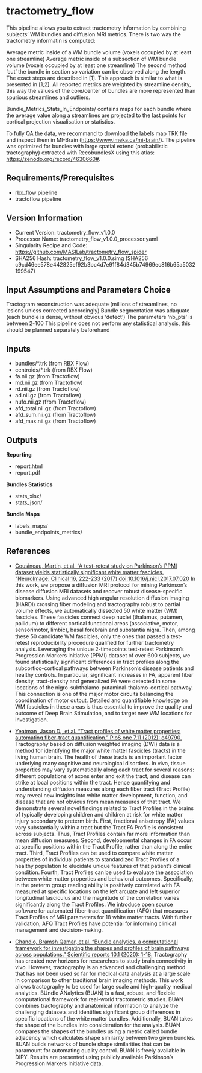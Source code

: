 # tractometry_flow 


This pipeline allows you to extract tractometry information by combining subjects’ WM bundles and diffusion MRI metrics. There is two way the tractometry informatin is computed:

Average metric inside of a WM bundle volume (voxels occupied by at least one streamline)
Average metric inside of a subsection of WM bundle volume (voxels occupied by at least one streamline)
The second method ‘cut’ the bundle in section so variation can be observed along the length. The exact steps are described in [1]. This approach is similar to what is presented in [1,2]. All reported metrics are weighted by streamline density, this way the values of the core/center of bundles are more represented than spurious streamlines and outliers.

Bundle_Metrics_Stats_In_Endpoints/ contains maps for each bundle where the average value along a streamlines are projected to the last points for cortical projection visualisation or statistics.

To fully QA the data, we recommand to download the labels map TRK file and inspect them in MI-Brain (https://www.imeka.ca/mi-brain/). The pipeline was optimized for bundles with large spatial extend (probabilistic tractography) extracted with RecobundlesX using this atlas: https://zenodo.org/record/4630660#.

## Requirements/Prerequisites

- rbx_flow pipeline
- tractoflow pipeline

## Version Information

- Current Version: tractometry_flow_v1.0.0
- Processor Name: tractometry_flow_v1.0.0_processor.yaml
- Singularity Recipe and Code: https://github.com/MASILab/tractometry_flow_spider
- SHA256 Hash: tractometry_flow_v1.0.0.simg (SHA256 c9cd46ee578e442825ef92b3bc4d7e91f84d345b74969ec816b65a5032199547)

## Input Assumptions and Parameters Choice 

Tractogram reconstruction was adequate (millions of streamlines, no lesions unless corrected accordingly) Bundle segmentation was adaquate (each bundle is dense, without obvious ‘defect’) The parameters ‘nb_pts’ is between 2-100 This pipeline does not perform any statistical analysis, this should be planned separately beforehand

## Inputs

- bundles/*.trk (from RBX Flow)
- centroids/*.trk (from RBX Flow)
- fa.nii.gz (from Tractoflow)
- md.nii.gz (from Tractoflow)
- rd.nii.gz (from Tractoflow)
- ad.nii.gz (from Tractoflow)
- nufo.nii.gz (from Tractoflow)
- afd_total.nii.gz (from Tractoflow)
- afd_sum.nii.gz (from Tractoflow)
- afd_max.nii.gz (from Tractoflow)

## Outputs

**Reporting**

- report.html
- report.pdf

**Bundles Statistics**

- stats_xlsx/
- stats_json/

**Bundle Maps**

- labels_maps/
- bundle_endpoints_metrics/

## References

- [Cousineau, Martin, et al. “A test-retest study on Parkinson’s PPMI dataset yields statistically significant white matter fascicles. “NeuroImage: Clinical 16, 222-233 (2017) doi:10.1016/j.nicl.2017.07.020](https://pubmed.ncbi.nlm.nih.gov/28794981/)
In this work, we propose a diffusion MRI protocol for mining Parkinson’s disease diffusion MRI datasets and recover robust disease-specific biomarkers. Using advanced high angular resolution diffusion imaging (HARDI) crossing fiber modeling and tractography robust to partial volume effects, we automatically dissected 50 white matter (WM) fascicles. These fascicles connect deep nuclei (thalamus, putamen, pallidum) to different cortical functional areas (associative, motor, sensorimotor, limbic), basal forebrain and substantia nigra. Then, among these 50 candidate WM fascicles, only the ones that passed a test-retest reproducibility procedure qualified for further tractometry analysis. Leveraging the unique 2-timepoints test-retest Parkinson’s Progression Markers Initiative (PPMI) dataset of over 600 subjects, we found statistically significant differences in tract profiles along the subcortico-cortical pathways between Parkinson’s disease patients and healthy controls. In particular, significant increases in FA, apparent fiber density, tract-density and generalized FA were detected in some locations of the nigro-subthalamo-putaminal-thalamo-cortical pathway. This connection is one of the major motor circuits balancing the coordination of motor output. Detailed and quantifiable knowledge on WM fascicles in these areas is thus essential to improve the quality and outcome of Deep Brain Stimulation, and to target new WM locations for investigation.

- [Yeatman, Jason D., et al. “Tract profiles of white matter properties: automating fiber-tract quantification.” PloS one 7.11 (2012): e49790.](https://pubmed.ncbi.nlm.nih.gov/23166771/)
Tractography based on diffusion weighted imaging (DWI) data is a method for identifying the major white matter fascicles (tracts) in the living human brain. The health of these tracts is an important factor underlying many cognitive and neurological disorders. In vivo, tissue properties may vary systematically along each tract for several reasons: different populations of axons enter and exit the tract, and disease can strike at local positions within the tract. Hence quantifying and understanding diffusion measures along each fiber tract (Tract Profile) may reveal new insights into white matter development, function, and disease that are not obvious from mean measures of that tract. We demonstrate several novel findings related to Tract Profiles in the brains of typically developing children and children at risk for white matter injury secondary to preterm birth. First, fractional anisotropy (FA) values vary substantially within a tract but the Tract FA Profile is consistent across subjects. Thus, Tract Profiles contain far more information than mean diffusion measures. Second, developmental changes in FA occur at specific positions within the Tract Profile, rather than along the entire tract. Third, Tract Profiles can be used to compare white matter properties of individual patients to standardized Tract Profiles of a healthy population to elucidate unique features of that patient’s clinical condition. Fourth, Tract Profiles can be used to evaluate the association between white matter properties and behavioral outcomes. Specifically, in the preterm group reading ability is positively correlated with FA measured at specific locations on the left arcuate and left superior longitudinal fasciculus and the magnitude of the correlation varies significantly along the Tract Profiles. We introduce open source software for automated fiber-tract quantification (AFQ) that measures Tract Profiles of MRI parameters for 18 white matter tracts. With further validation, AFQ Tract Profiles have potential for informing clinical management and decision-making.

- [Chandio, Bramsh Qamar, et al. “Bundle analytics, a computational framework for investigating the shapes and profiles of brain pathways across populations.” Scientific reports 10.1 (2020): 1-18.](https://pubmed.ncbi.nlm.nih.gov/33051471/)
Tractography has created new horizons for researchers to study brain connectivity in vivo. However, tractography is an advanced and challenging method that has not been used so far for medical data analysis at a large scale in comparison to other traditional brain imaging methods. This work allows tractography to be used for large scale and high-quality medical analytics. BUndle ANalytics (BUAN) is a fast, robust, and flexible computational framework for real-world tractometric studies. BUAN combines tractography and anatomical information to analyze the challenging datasets and identifies significant group differences in specific locations of the white matter bundles. Additionally, BUAN takes the shape of the bundles into consideration for the analysis. BUAN compares the shapes of the bundles using a metric called bundle adjacency which calculates shape similarity between two given bundles. BUAN builds networks of bundle shape similarities that can be paramount for automating quality control. BUAN is freely available in DIPY. Results are presented using publicly available Parkinson’s Progression Markers Initiative data.
